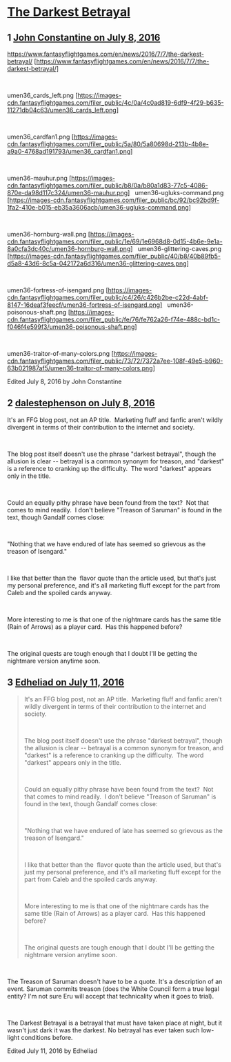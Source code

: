 # [The Darkest Betrayal](https://community.fantasyflightgames.com/topic/224523-the-darkest-betrayal/)

## 1 [John Constantine on July 8, 2016](https://community.fantasyflightgames.com/topic/224523-the-darkest-betrayal/?do=findComment&comment=2300502)

https://www.fantasyflightgames.com/en/news/2016/7/7/the-darkest-betrayal/ [https://www.fantasyflightgames.com/en/news/2016/7/7/the-darkest-betrayal/]

 

umen36_cards_left.png [https://images-cdn.fantasyflightgames.com/filer_public/4c/0a/4c0ad819-6df9-4f29-b635-11271db04c63/umen36_cards_left.png]

 

umen36_cardfan1.png [https://images-cdn.fantasyflightgames.com/filer_public/5a/80/5a80698d-213b-4b8e-a9a0-4768ad191793/umen36_cardfan1.png]

 

umen36-mauhur.png [https://images-cdn.fantasyflightgames.com/filer_public/b8/0a/b80a1d83-77c5-4086-870e-da98d117c324/umen36-mauhur.png]   umen36-ugluks-command.png [https://images-cdn.fantasyflightgames.com/filer_public/bc/92/bc92bd9f-1fa2-410e-b015-eb35a3606acb/umen36-ugluks-command.png]

 

umen36-hornburg-wall.png [https://images-cdn.fantasyflightgames.com/filer_public/1e/69/1e6968d8-0d15-4b6e-9e1a-8a0cfa3dc40c/umen36-hornburg-wall.png]   umen36-glittering-caves.png [https://images-cdn.fantasyflightgames.com/filer_public/40/b8/40b89fb5-d5a8-43d6-8c5a-042172a6d316/umen36-glittering-caves.png]

 

umen36-fortress-of-isengard.png [https://images-cdn.fantasyflightgames.com/filer_public/c4/26/c426b2be-c22d-4abf-8147-16deaf3feecf/umen36-fortress-of-isengard.png]   umen36-poisonous-shaft.png [https://images-cdn.fantasyflightgames.com/filer_public/fe/76/fe762a26-f74e-488c-bd1c-f046f4e599f3/umen36-poisonous-shaft.png]

 

umen36-traitor-of-many-colors.png [https://images-cdn.fantasyflightgames.com/filer_public/73/72/7372a7ee-108f-49e5-b960-63b021987af5/umen36-traitor-of-many-colors.png]

Edited July 8, 2016 by John Constantine

## 2 [dalestephenson on July 8, 2016](https://community.fantasyflightgames.com/topic/224523-the-darkest-betrayal/?do=findComment&comment=2301131)

It's an FFG blog post, not an AP title.  Marketing fluff and fanfic aren't wildly divergent in terms of their contribution to the internet and society.

 

The blog post itself doesn't use the phrase "darkest betrayal", though the allusion is clear -- betrayal is a common synonym for treason, and "darkest" is a reference to cranking up the difficulty.  The word "darkest" appears only in the title.

 

Could an equally pithy phrase have been found from the text?  Not that comes to mind readily.  I don't believe "Treason of Saruman" is found in the text, though Gandalf comes close:

 

"Nothing that we have endured of late has seemed so grievous as the treason of Isengard."

 

I like that better than the  flavor quote than the article used, but that's just my personal preference, and it's all marketing fluff except for the part from Caleb and the spoiled cards anyway.

 

More interesting to me is that one of the nightmare cards has the same title (Rain of Arrows) as a player card.  Has this happened before?

 

The original quests are tough enough that I doubt I'll be getting the nightmare version anytime soon.

## 3 [Edheliad on July 11, 2016](https://community.fantasyflightgames.com/topic/224523-the-darkest-betrayal/?do=findComment&comment=2304481)

> It's an FFG blog post, not an AP title.  Marketing fluff and fanfic aren't wildly divergent in terms of their contribution to the internet and society.
> 
>  
> 
> The blog post itself doesn't use the phrase "darkest betrayal", though the allusion is clear -- betrayal is a common synonym for treason, and "darkest" is a reference to cranking up the difficulty.  The word "darkest" appears only in the title.
> 
>  
> 
> Could an equally pithy phrase have been found from the text?  Not that comes to mind readily.  I don't believe "Treason of Saruman" is found in the text, though Gandalf comes close:
> 
>  
> 
> "Nothing that we have endured of late has seemed so grievous as the treason of Isengard."
> 
>  
> 
> I like that better than the  flavor quote than the article used, but that's just my personal preference, and it's all marketing fluff except for the part from Caleb and the spoiled cards anyway.
> 
>  
> 
> More interesting to me is that one of the nightmare cards has the same title (Rain of Arrows) as a player card.  Has this happened before?
> 
>  
> 
> The original quests are tough enough that I doubt I'll be getting the nightmare version anytime soon.

 

The Treason of Saruman doesn't have to be a quote. It's a description of an event. Saruman commits treason (does the White Council form a true legal entity? I'm not sure Eru will accept that technicality when it goes to trial).

 

The Darkest Betrayal is a betrayal that must have taken place at night, but it wasn't just dark it was the darkest. No betrayal has ever taken such low-light conditions before.

Edited July 11, 2016 by Edheliad

